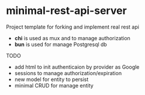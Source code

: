 # minimal-rest-api-server

Project template for forking and implement real rest api
- **chi** is used as mux and to manage authorization
- **bun** is used for manage Postgresql db

TODO
- add html to init authenticaion by provider as Google
- sessions to manage authorization/expiration
- new model for entity to persist
- minimal CRUD for manage entity

